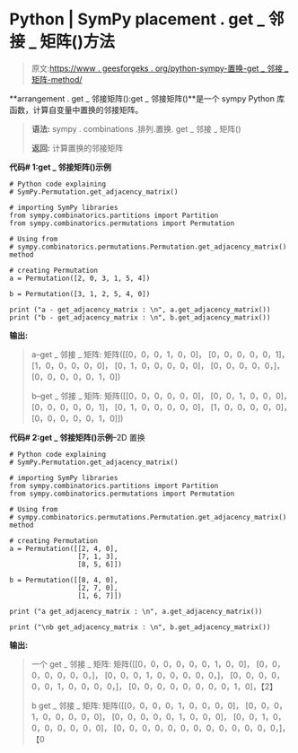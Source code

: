 # Python | SymPy placement . get _ 邻接 _ 矩阵()方法

> 原文:[https://www . geesforgeks . org/python-sympy-置换-get _ 邻接 _ 矩阵-method/](https://www.geeksforgeeks.org/python-sympy-permutation-get_adjacency_matrix-method/)

**arrangement . get _ 邻接矩阵():get _ 邻接矩阵()**是一个 sympy Python 库函数，计算自变量中置换的邻接矩阵。

> **语法:**
> sympy . combinations .排列.置换. get _ 邻接 _ 矩阵()
> 
> **返回:**
> 计算置换的邻接矩阵

**代码# 1:get _ 邻接矩阵()示例**

```
# Python code explaining
# SymPy.Permutation.get_adjacency_matrix()

# importing SymPy libraries
from sympy.combinatorics.partitions import Partition
from sympy.combinatorics.permutations import Permutation

# Using from 
# sympy.combinatorics.permutations.Permutation.get_adjacency_matrix() method 

# creating Permutation
a = Permutation([2, 0, 3, 1, 5, 4])

b = Permutation([3, 1, 2, 5, 4, 0])

print ("a - get_adjacency_matrix : \n", a.get_adjacency_matrix())
print ("b - get_adjacency_matrix : \n", b.get_adjacency_matrix())
```

**输出:**

> a–get _ 邻接 _ 矩阵:
> 矩阵([[0，0，0，1，0，0]，
> [0，0，0，0，0，1]，
> [1，0，0，0，0，0]，
> [0，1，0，0，0，0，0]，
> [0，0，0，0，0，]，
> [0，0，0，0，0，1，0])
> 
> b–get _ 邻接 _ 矩阵:
> 矩阵([[0，0，0，0，0，0]，
> [0，0，1，0，0，0]，
> [0，0，0，0，0，1]，
> [0，1，0，0，0，0，0]，
> [1，0，0，0，0，0]，
> [0，0，0，0，0，1，0]])

**代码# 2:get _ 邻接矩阵()示例**–2D 置换

```
# Python code explaining
# SymPy.Permutation.get_adjacency_matrix()

# importing SymPy libraries
from sympy.combinatorics.partitions import Partition
from sympy.combinatorics.permutations import Permutation

# Using from 
# sympy.combinatorics.permutations.Permutation.get_adjacency_matrix() method 

# creating Permutation
a = Permutation([[2, 4, 0], 
                 [7, 1, 3],
                 [8, 5, 6]])

b = Permutation([[8, 4, 0], 
                 [2, 7, 0],
                 [1, 6, 7]])

print ("a get_adjacency_matrix : \n", a.get_adjacency_matrix())

print ("\nb get_adjacency_matrix : \n", b.get_adjacency_matrix())
```

**输出:**

> 一个 get _ 邻接 _ 矩阵:
> 矩阵([[0，0，0，0，0，0，1，0，0]，
> [0，0，0，0，0，0，0，]，
> [0，0，0，1，0，0，0，0，0，]，
> [0，0，0，0，0，0，1，0，0，0，0，]，
> [0，0，0，0，0，0，0，0，1，0]，【2】
> 
> b get _ 邻接 _ 矩阵:
> 矩阵([[0，0，0，0，1，0，0，0，0]，
> [0，0，0，1，0，0，0，0，0]，
> [0，0，0，0，0，1，0，0，0]，
> [0，0，1，0，0，0，0，0，0，0]，
> [0，0，0，0，0，0，0，0，0，0，0，0，0，]，【0